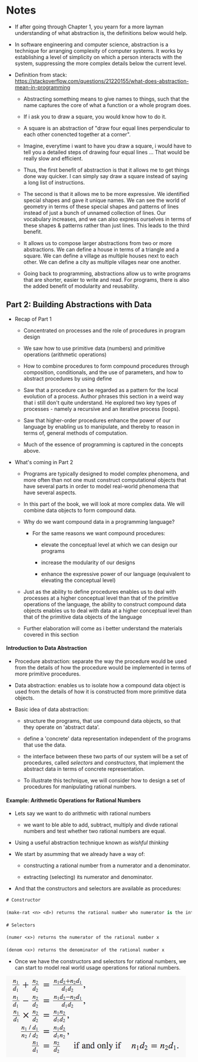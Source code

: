 # Notes

- If after going through Chapter 1, you yearn for a more layman understanding of what abstraction is, the definitions below would help. 

- In software engineering and computer science, abstraction is a technique for arranging complexity of computer systems. It works by establishing a level of simplicity on which a person interacts with the system, suppressing the more complex details below the current level.

-  Definition from stack:  https://stackoverflow.com/questions/21220155/what-does-abstraction-mean-in-programming

    - Abstracting something means to give names to things, such that the name captures the core of what a function or a whole program does.

    - If i ask you to draw a square, you would know how to do it.

    - A square is an abstraction of "draw four equal lines perpendicular to each other conencted together at a corner".

    - Imagine, everytime i want to have you draw a square, i would have to tell you a detailed steps of drawing four equal lines ... That would be really slow and efficient.

    - Thus, the first benefit of abstraction is that it allows me to get things done way quicker. I can simply say draw a square instead of saying a long list of instructions.

    - The second is that it allows me to be more expressive. We identified special shapes and gave it unique names. We can see the world of geometry in terms of these special shapes and patterns of lines instead of just a bunch of unnamed collection of lines. Our vocabulary increases, and we can also express ourselves in terms of these shapes & patterns rather than just lines. This leads to the third benefit.

    - It allows us to compose larger abstractions from two or more abstractions. We can define a house in terms of a triangle and a square. We can define a village as multiple houses next to each other. We can define a city as multiple villages near one another.

    - Going back to programming, abstractions allow us to write programs that are shorter, easier to write and read. For programs, there is also the added benefit of modularity and reusability.

## Part 2: Building Abstractions with Data

- Recap of Part 1

    - Concentrated on processes and the role of procedures in program design

    - We saw how to use primitive data (numbers) and primitive operations (arithmetic operations) 

    - How to combine procedures to form compound procedures through composition, conditionals, and the use of parameters, and how to abstract procedures by using define

    - Saw that a procedure can be regarded as a pattern for the local evolution of a process. Author phrases this section in a weird way that i still don't quite understand. He explored two key types of processes - namely a recursive and an iterative process (loops).

    - Saw that higher-order procedures enhance the power of our language by enabling us to manipulate, and thereby to reason in terms of, general methods of computation.

    - Much of the essence of programming is captured in the concepts above. 

- What's coming in Part 2

    - Programs are typically designed to model complex phenomena, and more often than not one must construct computational objects that have several parts in order to model real-world phenomena that have several aspects.
    
    - In this part of the book, we will look at more complex data. We will combine data objects to form compound data.

    - Why do we want compound data in a programming language?

        - For the same reasons we want compound procedures:

            - elevate the conceptual level at which we can design our programs

            - increase the modularity of our designs

            - enhance the expressive power of our language (equivalent to elevating the conceptual level)

    - Just as the ability to define procedures enables us to deal with processes at a higher conceptual level than that of the primitive operations of the language, the ability to construct compound data objects enables us to deal with data at a higher conceptual level than that of the primitive data objects of the language

    - Further elaboration will come as i better understand the materials covered in this section

#### Introduction to Data Abstraction

-  Procedure abstraction: separate the way the procedure would be used from the details of how the procedure would be implemented in terms of more primitive procedures.

- Data abstraction: enables us to isolate how a compound data object is used from the details of how it is constructed from more primitive data objects.

- Basic idea of data abstraction:

    - structure the programs, that use compound data objects, so that they operate on 'abstract data'.

    - define a 'concrete' data representation independent of the programs that use the data.

    - the interface between these two parts of our system will be a set of procedures, called *selectors* and *constructors*, that implement the abstract data in terms of concrete representation.

    - To illustrate this technique, we will consider how to design a set of procedures for manipulating rational numbers.

#### Example: Arithmetic Operations for Rational Numbers

- Lets say we want to do arithmetic with rational numbers

    - we want to ble able to add, subtract, multiply and divde rational numbers and test whether two rational numbers are equal.

- Using a useful abstraction technique known as *wishful thinking*

- We start by asumming that we already have a way of:

    - constructing a rational number from a numerator and a denominator.

    - extracting (selecting) its numerator and denominator.

- And that the constructors and selectors are available as procedures:

```clojure
# Constructor

(make-rat <n> <d>) returns the rational number who numerator is the integer <n> and whose denominator is the integer <d>

# Selectors

(numer <x>) returns the numerator of the rational number x

(denom <x>) returns the denominator of the rational number x
```

- Once we have the constructors and selectors for rational numbers, we can start to model real world usage operations for rational numbers.

<p text-align="center">
    <img src="../diagrams/rational-numbers.png"  alt="rational numbers diagram"/>
</p>

